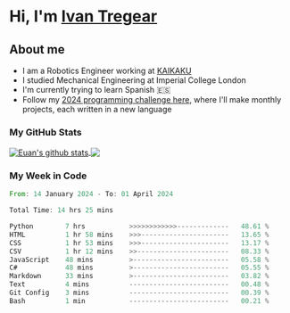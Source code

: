 # Hi, I'm [Ivan Tregear](https://www.linkedin.com/in/ivantregear/)

## About me

* I am a Robotics Engineer working at [KAIKAKU](https://github.com/KAIKAKU-AI)
* I studied Mechanical Engineering at Imperial College London
* I'm currently trying to learn Spanish :es:
* Follow my [2024 programming challenge here](https://github.com/ITregear?tab=repositories), where I'll make monthly projects, each written in a new language


### My GitHub Stats

<a href="#my-github-stats">
  <img align="center" src="https://github-readme-stats.vercel.app/api?username=itregear&count_private=true&show_icons=true&include_all_commits=true&theme=material-palenight" alt="Euan's github stats" />
</a>

<a href="#my-github-stats">
  <img align="center" src="https://github-readme-stats.vercel.app/api/top-langs/?username=itregear&layout=compact&theme=material-palenight" />
</a>

### My Week in Code
<!--START_SECTION:waka-->

```rust
From: 14 January 2024 - To: 01 April 2024

Total Time: 14 hrs 25 mins

Python        7 hrs           >>>>>>>>>>>>-------------   48.61 %
HTML          1 hr 58 mins    >>>----------------------   13.65 %
CSS           1 hr 53 mins    >>>----------------------   13.17 %
CSV           1 hr 12 mins    >>-----------------------   08.33 %
JavaScript    48 mins         >------------------------   05.58 %
C#            48 mins         >------------------------   05.55 %
Markdown      33 mins         >------------------------   03.82 %
Text          4 mins          -------------------------   00.48 %
Git Config    3 mins          -------------------------   00.39 %
Bash          1 min           -------------------------   00.21 %
```

<!--END_SECTION:waka-->
